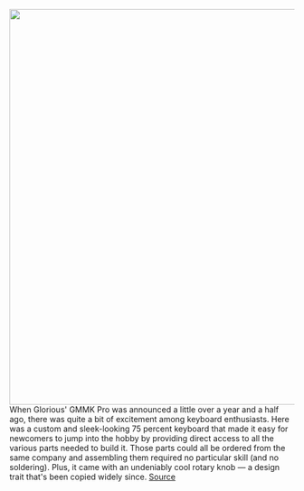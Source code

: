 <img src='https://cdn.vox-cdn.com/thumbor/z1mmZpqrnm7454x8PFXtIQYJVG0=/0x0:2040x1360/1200x675/filters:focal(857x517:1183x843)/cdn.vox-cdn.com/uploads/chorus_image/image/70716811/anbeill_220322_5106_0002.0.jpg' width='700px' /><br/>
When Glorious' GMMK Pro was announced a little over a year and a half ago, there was quite a bit of excitement among keyboard enthusiasts. Here was a custom and sleek-looking 75 percent keyboard that made it easy for newcomers to jump into the hobby by providing direct access to all the various parts needed to build it. Those parts could all be ordered from the same company and assembling them required no particular skill (and no soldering). Plus, it came with an undeniably cool rotary knob — a design trait that's been copied widely since.
<a href='https://www.theverge.com/23010455/glorious-gmmk-pro-mechanical-keyboard-review'> Source <a/>